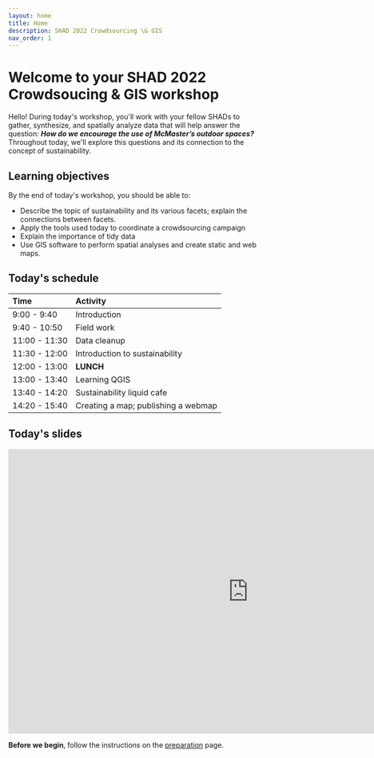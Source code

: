 ```yaml
---
layout: home
title: Home
description: SHAD 2022 Crowdsourcing \& GIS
nav_order: 1
---
```


# Welcome to your SHAD 2022 Crowdsoucing & GIS workshop

Hello! During today's workshop, you'll work with your fellow SHADs to gather, synthesize, and spatially analyze data that will help answer the question: ***How do we encourage the use of McMaster’s outdoor spaces?*** Throughout today, we'll explore this questions and its connection to the concept of sustainability.

## Learning objectives
By the end of today's workshop, you should be able to: 
- Describe the topic of sustainability and its various facets; explain the connections between facets.
- Apply the tools used today to coordinate a crowdsourcing campaign
- Explain the importance of tidy data
- Use GIS software to perform spatial analyses and create static and web maps.  

## Today's schedule

|Time|Activity|
|:---|:---|
|9:00 - 9:40|Introduction|
|9:40 - 10:50|Field work|
|11:00 - 11:30|Data cleanup|
|11:30 - 12:00|Introduction to sustainability|
|12:00 - 13:00|**LUNCH**|
|13:00 - 13:40|Learning QGIS|
|13:40 - 14:20|Sustainability liquid cafe|
|14:20 - 15:40|Creating a map; publishing a webmap|

## Today's slides
<iframe src="https://docs.google.com/presentation/d/e/2PACX-1vSuImjJUCBIM2OEAgnodPR0YSa83AccAChO5t3sYfTtmbVywAYYm1qVY0gTR_-osCF1FOAghmbeMqRM/embed?start=false&loop=false&delayms=60000" frameborder="0" width="960" height="569" allowfullscreen="true" mozallowfullscreen="true" webkitallowfullscreen="true"></iframe>

**Before we begin**, follow the instructions on the [preparation](preparation) page.
